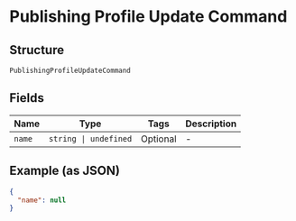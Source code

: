 
# Publishing Profile Update Command

## Structure

`PublishingProfileUpdateCommand`

## Fields

| Name | Type | Tags | Description |
|  --- | --- | --- | --- |
| `name` | `string \| undefined` | Optional | - |

## Example (as JSON)

```json
{
  "name": null
}
```

